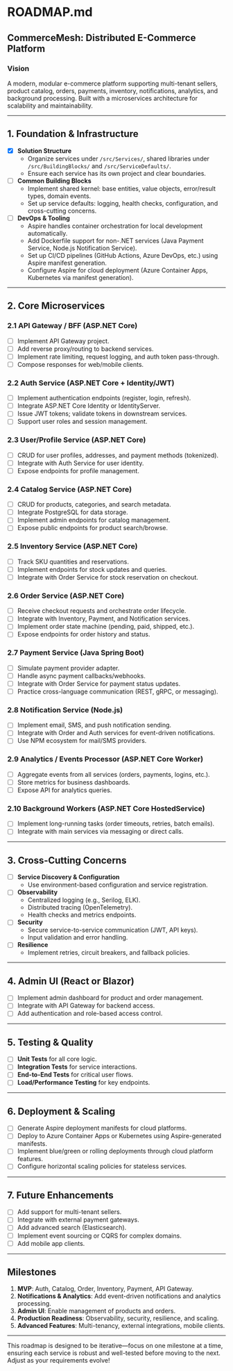 # ROADMAP.md

## CommerceMesh: Distributed E-Commerce Platform

### Vision
A modern, modular e-commerce platform supporting multi-tenant sellers, product catalog, orders, payments, inventory, notifications, analytics, and background processing. Built with a microservices architecture for scalability and maintainability.

---

## 1. Foundation & Infrastructure

- [X] **Solution Structure**
  - Organize services under `/src/Services/`, shared libraries under `/src/BuildingBlocks/` and `/src/ServiceDefaults/`.
  - Ensure each service has its own project and clear boundaries.
- [ ] **Common Building Blocks**
  - Implement shared kernel: base entities, value objects, error/result types, domain events.
  - Set up service defaults: logging, health checks, configuration, and cross-cutting concerns.
- [ ] **DevOps & Tooling**
  - Aspire handles container orchestration for local development automatically.
  - Add Dockerfile support for non-.NET services (Java Payment Service, Node.js Notification Service).
  - Set up CI/CD pipelines (GitHub Actions, Azure DevOps, etc.) using Aspire manifest generation.
  - Configure Aspire for cloud deployment (Azure Container Apps, Kubernetes via manifest generation).

---

## 2. Core Microservices

### 2.1 API Gateway / BFF (ASP.NET Core)
- [ ] Implement API Gateway project.
- [ ] Add reverse proxy/routing to backend services.
- [ ] Implement rate limiting, request logging, and auth token pass-through.
- [ ] Compose responses for web/mobile clients.

### 2.2 Auth Service (ASP.NET Core + Identity/JWT)
- [ ] Implement authentication endpoints (register, login, refresh).
- [ ] Integrate ASP.NET Core Identity or IdentityServer.
- [ ] Issue JWT tokens; validate tokens in downstream services.
- [ ] Support user roles and session management.

### 2.3 User/Profile Service (ASP.NET Core)
- [ ] CRUD for user profiles, addresses, and payment methods (tokenized).
- [ ] Integrate with Auth Service for user identity.
- [ ] Expose endpoints for profile management.

### 2.4 Catalog Service (ASP.NET Core)
- [ ] CRUD for products, categories, and search metadata.
- [ ] Integrate PostgreSQL for data storage.
- [ ] Implement admin endpoints for catalog management.
- [ ] Expose public endpoints for product search/browse.

### 2.5 Inventory Service (ASP.NET Core)
- [ ] Track SKU quantities and reservations.
- [ ] Implement endpoints for stock updates and queries.
- [ ] Integrate with Order Service for stock reservation on checkout.

### 2.6 Order Service (ASP.NET Core)
- [ ] Receive checkout requests and orchestrate order lifecycle.
- [ ] Integrate with Inventory, Payment, and Notification services.
- [ ] Implement order state machine (pending, paid, shipped, etc.).
- [ ] Expose endpoints for order history and status.

### 2.7 Payment Service (Java Spring Boot)
- [ ] Simulate payment provider adapter.
- [ ] Handle async payment callbacks/webhooks.
- [ ] Integrate with Order Service for payment status updates.
- [ ] Practice cross-language communication (REST, gRPC, or messaging).

### 2.8 Notification Service (Node.js)
- [ ] Implement email, SMS, and push notification sending.
- [ ] Integrate with Order and Auth services for event-driven notifications.
- [ ] Use NPM ecosystem for mail/SMS providers.

### 2.9 Analytics / Events Processor (ASP.NET Core Worker)
- [ ] Aggregate events from all services (orders, payments, logins, etc.).
- [ ] Store metrics for business dashboards.
- [ ] Expose API for analytics queries.

### 2.10 Background Workers (ASP.NET Core HostedService)
- [ ] Implement long-running tasks (order timeouts, retries, batch emails).
- [ ] Integrate with main services via messaging or direct calls.

---

## 3. Cross-Cutting Concerns

- [ ] **Service Discovery & Configuration**
  - Use environment-based configuration and service registration.
- [ ] **Observability**
  - Centralized logging (e.g., Serilog, ELK).
  - Distributed tracing (OpenTelemetry).
  - Health checks and metrics endpoints.
- [ ] **Security**
  - Secure service-to-service communication (JWT, API keys).
  - Input validation and error handling.
- [ ] **Resilience**
  - Implement retries, circuit breakers, and fallback policies.

---

## 4. Admin UI (React or Blazor)

- [ ] Implement admin dashboard for product and order management.
- [ ] Integrate with API Gateway for backend access.
- [ ] Add authentication and role-based access control.

---

## 5. Testing & Quality

- [ ] **Unit Tests** for all core logic.
- [ ] **Integration Tests** for service interactions.
- [ ] **End-to-End Tests** for critical user flows.
- [ ] **Load/Performance Testing** for key endpoints.

---

## 6. Deployment & Scaling

- [ ] Generate Aspire deployment manifests for cloud platforms.
- [ ] Deploy to Azure Container Apps or Kubernetes using Aspire-generated manifests.
- [ ] Implement blue/green or rolling deployments through cloud platform features.
- [ ] Configure horizontal scaling policies for stateless services.

---

## 7. Future Enhancements

- [ ] Add support for multi-tenant sellers.
- [ ] Integrate with external payment gateways.
- [ ] Add advanced search (Elasticsearch).
- [ ] Implement event sourcing or CQRS for complex domains.
- [ ] Add mobile app clients.

---

## Milestones

1. **MVP**: Auth, Catalog, Order, Inventory, Payment, API Gateway.
2. **Notifications & Analytics**: Add event-driven notifications and analytics processing.
3. **Admin UI**: Enable management of products and orders.
4. **Production Readiness**: Observability, security, resilience, and scaling.
5. **Advanced Features**: Multi-tenancy, external integrations, mobile clients.

---

This roadmap is designed to be iterative—focus on one milestone at a time, ensuring each service is robust and well-tested before moving to the next. Adjust as your requirements evolve!
